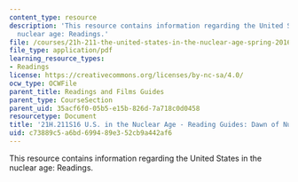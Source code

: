 ```yaml
---
content_type: resource
description: 'This resource contains information regarding the United States in the
  nuclear age: Readings.'
file: /courses/21h-211-the-united-states-in-the-nuclear-age-spring-2016/c73889c5a6bd699489e352cb9a442af6_MIT21H_211S16_Dawn.pdf
file_type: application/pdf
learning_resource_types:
- Readings
license: https://creativecommons.org/licenses/by-nc-sa/4.0/
ocw_type: OCWFile
parent_title: Readings and Films Guides
parent_type: CourseSection
parent_uid: 35acf6f0-05b5-e15b-826d-7a718c0d0458
resourcetype: Document
title: '21H.211S16 U.S. in the Nuclear Age - Reading Guides: Dawn of Nuclear Age'
uid: c73889c5-a6bd-6994-89e3-52cb9a442af6
---
```

This resource contains information regarding the United States in the nuclear age: Readings.